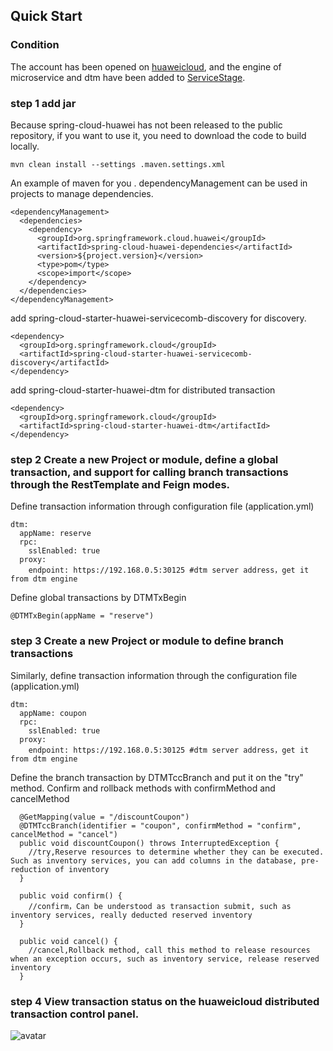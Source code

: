 ## Quick Start

### Condition

The account has been opened on [huaweicloud](https://www.huaweicloud.com), and the engine of microservice and dtm have
been added to [ServiceStage](https://www.huaweicloud.com/product/servicestage.html).

### step 1 add jar

Because spring-cloud-huawei has not been released to the public repository, if you want to use it, you need to download
the code to build locally.

    mvn clean install --settings .maven.settings.xml

An example of maven for you . dependencyManagement can be used in projects to manage dependencies.

    <dependencyManagement>
      <dependencies>
        <dependency>
          <groupId>org.springframework.cloud.huawei</groupId>
          <artifactId>spring-cloud-huawei-dependencies</artifactId>
          <version>${project.version}</version>
          <type>pom</type>
          <scope>import</scope>
        </dependency>
      </dependencies>
    </dependencyManagement>

add spring-cloud-starter-huawei-servicecomb-discovery for discovery.

    <dependency>
      <groupId>org.springframework.cloud</groupId>
      <artifactId>spring-cloud-starter-huawei-servicecomb-discovery</artifactId>
    </dependency>

add spring-cloud-starter-huawei-dtm for distributed transaction

    <dependency>
      <groupId>org.springframework.cloud</groupId>
      <artifactId>spring-cloud-starter-huawei-dtm</artifactId>
    </dependency>

### step 2 Create a new Project or module, define a global transaction, and support for calling branch transactions through the RestTemplate and Feign modes.

Define transaction information through configuration file (application.yml)

    dtm:
      appName: reserve 
      rpc:
        sslEnabled: true 
      proxy:
        endpoint: https://192.168.0.5:30125 #dtm server address，get it from dtm engine

Define global transactions by DTMTxBegin

    @DTMTxBegin(appName = "reserve")

### step 3 Create a new Project or module to define branch transactions

Similarly, define transaction information through the configuration file (application.yml)

    dtm:
      appName: coupon 
      rpc:
        sslEnabled: true 
      proxy:
        endpoint: https://192.168.0.5:30125 #dtm server address，get it from dtm engine

Define the branch transaction by DTMTccBranch and put it on the "try" method. Confirm and rollback methods with
confirmMethod and cancelMethod

      @GetMapping(value = "/discountCoupon")
      @DTMTccBranch(identifier = "coupon", confirmMethod = "confirm", cancelMethod = "cancel")
      public void discountCoupon() throws InterruptedException {
        //try,Reserve resources to determine whether they can be executed. Such as inventory services, you can add columns in the database, pre-reduction of inventory
      }
    
      public void confirm() {
        //confirm，Can be understood as transaction submit, such as inventory services, really deducted reserved inventory
      }
    
      public void cancel() {
        //cancel,Rollback method, call this method to release resources when an exception occurs, such as inventory service, release reserved inventory
      }

### step 4 View transaction status on the huaweicloud distributed transaction control panel.

![avatar](./imgs/dtm_history.png)